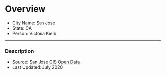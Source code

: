 # Overview 

- City Name: San Jose
- State: CA
- Person: Victoria Kielb

--- 

### Description

+ Source: [San Jose GIS Open Data](https://gisdata-csj.opendata.arcgis.com/datasets/CSJ::city-limits/explore?location=37.343113%2C-121.847684%2C10.00)
+ Last Updated: July 2020


